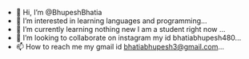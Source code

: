 - 👋 Hi, I’m @BhupeshBhatia
- 👀 I’m interested in learning languages and programming...
- 🌱 I’m currently learning nothing new I am a student right now ...
- 💞️ I’m looking to collaborate on instagram my id bhatiabhupesh480...
- 📫 How to reach me my gmail id bhatiabhupesh3@gmail.com...

<!---
Sunny48coolop/Sunny48coolop is a ✨ special ✨ repository because its `README.md` (this file) appears on your GitHub profile.
You can click the Preview link to take a look at your changes.
--->
